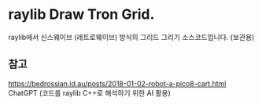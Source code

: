 # raylib Draw Tron Grid.
raylib에서 신스웨이브 (레트로웨이브) 방식의 그리드 그리기 소스코드입니다. (보관용)

## 참고
https://bedrossian.id.au/posts/2018-01-02-robot-a-pico8-cart.html \
ChatGPT (코드를 raylib C++로 해석하기 위한 AI 활용)
